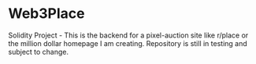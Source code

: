 # Web3Place
Solidity Project - This is the backend for a pixel-auction site like r/place or the million dollar homepage I am creating. Repository is still in testing and subject to change.
